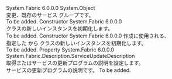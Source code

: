 <Type Name="ServiceGroupUpdateDescription" FullName="System.Fabric.Description.ServiceGroupUpdateDescription">
  <TypeSignature Language="C#" Value="public sealed class ServiceGroupUpdateDescription" />
  <TypeSignature Language="ILAsm" Value=".class public auto ansi sealed beforefieldinit ServiceGroupUpdateDescription extends System.Object" />
  <TypeSignature Language="DocId" Value="T:System.Fabric.Description.ServiceGroupUpdateDescription" />
  <TypeSignature Language="VB.NET" Value="Public NotInheritable Class ServiceGroupUpdateDescription" />
  <TypeSignature Language="F#" Value="type ServiceGroupUpdateDescription = class" />
  <AssemblyInfo>
    <AssemblyName>System.Fabric</AssemblyName>
    <AssemblyVersion>6.0.0.0</AssemblyVersion>
  </AssemblyInfo>
  <Base>
    <BaseTypeName>System.Object</BaseTypeName>
  </Base>
  <Interfaces />
  <Docs>
    <summary>
      <para>変更、<see cref="T:System.Fabric.Description.ServiceGroupDescription" />既存のサービス グループです。</para>
    </summary>
    <remarks>To be added.</remarks>
  </Docs>
  <Members>
    <Member MemberName=".ctor">
      <MemberSignature Language="C#" Value="public ServiceGroupUpdateDescription ();" />
      <MemberSignature Language="ILAsm" Value=".method public hidebysig specialname rtspecialname instance void .ctor() cil managed" />
      <MemberSignature Language="DocId" Value="M:System.Fabric.Description.ServiceGroupUpdateDescription.#ctor" />
      <MemberSignature Language="VB.NET" Value="Public Sub New ()" />
      <MemberType>Constructor</MemberType>
      <AssemblyInfo>
        <AssemblyName>System.Fabric</AssemblyName>
        <AssemblyVersion>6.0.0.0</AssemblyVersion>
      </AssemblyInfo>
      <Parameters />
      <Docs>
        <summary>
          <para><see cref="T:System.Fabric.Description.ServiceGroupUpdateDescription" /> クラスの新しいインスタンスを初期化します。</para>
        </summary>
        <remarks>To be added.</remarks>
      </Docs>
    </Member>
    <Member MemberName=".ctor">
      <MemberSignature Language="C#" Value="public ServiceGroupUpdateDescription (System.Fabric.Description.ServiceUpdateDescription updateDescription);" />
      <MemberSignature Language="ILAsm" Value=".method public hidebysig specialname rtspecialname instance void .ctor(class System.Fabric.Description.ServiceUpdateDescription updateDescription) cil managed" />
      <MemberSignature Language="DocId" Value="M:System.Fabric.Description.ServiceGroupUpdateDescription.#ctor(System.Fabric.Description.ServiceUpdateDescription)" />
      <MemberSignature Language="VB.NET" Value="Public Sub New (updateDescription As ServiceUpdateDescription)" />
      <MemberSignature Language="F#" Value="new System.Fabric.Description.ServiceGroupUpdateDescription : System.Fabric.Description.ServiceUpdateDescription -&gt; System.Fabric.Description.ServiceGroupUpdateDescription" Usage="new System.Fabric.Description.ServiceGroupUpdateDescription updateDescription" />
      <MemberType>Constructor</MemberType>
      <AssemblyInfo>
        <AssemblyName>System.Fabric</AssemblyName>
        <AssemblyVersion>6.0.0.0</AssemblyVersion>
      </AssemblyInfo>
      <Parameters>
        <Parameter Name="updateDescription" Type="System.Fabric.Description.ServiceUpdateDescription" />
      </Parameters>
      <Docs>
        <param name="updateDescription">
          <para><see cref="T:System.Fabric.Description.ServiceUpdateDescription" />作成に使用される、<see cref="T:System.Fabric.Description.ServiceGroupUpdateDescription" /></para>
        </param>
        <summary>
          <para>指定した <see cref="T:System.Fabric.Description.ServiceUpdateDescription" /> から <see cref="T:System.Fabric.Description.ServiceGroupUpdateDescription" /> クラスの新しいインスタンスを初期化します。</para>
        </summary>
        <remarks>To be added.</remarks>
      </Docs>
    </Member>
    <Member MemberName="ServiceUpdateDescription">
      <MemberSignature Language="C#" Value="public System.Fabric.Description.ServiceUpdateDescription ServiceUpdateDescription { get; set; }" />
      <MemberSignature Language="ILAsm" Value=".property instance class System.Fabric.Description.ServiceUpdateDescription ServiceUpdateDescription" />
      <MemberSignature Language="DocId" Value="P:System.Fabric.Description.ServiceGroupUpdateDescription.ServiceUpdateDescription" />
      <MemberSignature Language="VB.NET" Value="Public Property ServiceUpdateDescription As ServiceUpdateDescription" />
      <MemberSignature Language="F#" Value="member this.ServiceUpdateDescription : System.Fabric.Description.ServiceUpdateDescription with get, set" Usage="System.Fabric.Description.ServiceGroupUpdateDescription.ServiceUpdateDescription" />
      <MemberType>Property</MemberType>
      <AssemblyInfo>
        <AssemblyName>System.Fabric</AssemblyName>
        <AssemblyVersion>6.0.0.0</AssemblyVersion>
      </AssemblyInfo>
      <ReturnValue>
        <ReturnType>System.Fabric.Description.ServiceUpdateDescription</ReturnType>
      </ReturnValue>
      <Docs>
        <summary>
          <para>取得またはサービスの更新プログラムの説明を設定します。</para>
        </summary>
        <value>
          <para>サービスの更新プログラムの説明です。</para>
        </value>
        <remarks>To be added.</remarks>
      </Docs>
    </Member>
  </Members>
</Type>